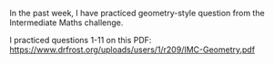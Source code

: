 In the past week, I have practiced geometry-style question from the Intermediate Maths challenge.

I practiced questions 1-11 on this PDF: https://www.drfrost.org/uploads/users/1/r209/IMC-Geometry.pdf

